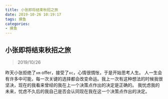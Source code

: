 ```yaml
---
title: 小张即将结束秋招之旅
date: 2019-10-26 10:19:17
tags: 摸鱼
categories: 
- 摸鱼
---
```




## 小张即将结束秋招之旅

> 2019/10/26

昨天小张拒绝了`xm` offer，接受了`xc`，心情很惆怅，于是开始思考人生。
人一生会有许多中可能，每一次关键的选择都会改变命运。我上一次有这种想法的时候我很坚决，现在的我看来曾经的我在上一个决策点作出的决定是正确的。
我忧虑我的未来，忧虑不久后的我自己是否会认同现在我在这一个决策点作出的决定。